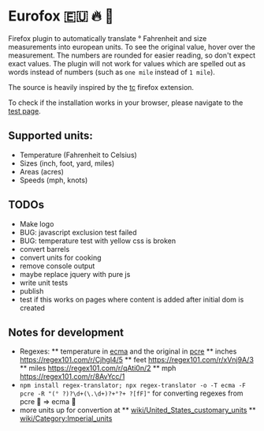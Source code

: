 # Eurofox 🇪🇺 🔥 🦊

Firefox plugin to automatically translate ° Fahrenheit and size measurements into european units.
To see the original value, hover over the measurement.
The numbers are rounded for easier reading, so don't expect exact values.
The plugin will not work for values which are spelled out as words instead of numbers (such as `one mile` instead of `1 mile`).

The source is heavily inspired by the [tc](https://github.com/spb/tc) firefox extension.

To check if the installation works in your browser, please navigate to the [test page](testpage/test.html).

## Supported units:

* Temperature (Fahrenheit to Celsius)
* Sizes (inch, foot, yard, miles)
* Areas (acres)
* Speeds (mph, knots)

## TODOs

* Make logo
* BUG: javascript exclusion test failed
* BUG: temperature test with yellow css is broken
* convert barrels
* convert units for cooking
* remove console output
* maybe replace jquery with pure js
* write unit tests
* publish
* test if this works on pages where content is added after initial dom is created

## Notes for development

* Regexes:
** temperature in [ecma](https://regex101.com/r/Wrpp4x/2) and the original in [pcre](https://regex101.com/r/Ak5Joj/1)
** inches https://regex101.com/r/Cjhgl4/5
** feet https://regex101.com/r/xVnj9A/3
** miles https://regex101.com/r/qAti0n/2
** mph https://regex101.com/r/8AvYcc/1
* `npm install regex-translator; npx regex-translator -o -T ecma -F pcre -R "(° ?)?\d+(\.\d+)?+°?+ ?[fF]"` for converting regexes from pcre 🧠 => ecma 💪
* more units up for convertion at
** [wiki/United_States_customary_units](https://simple.wikipedia.org/wiki/United_States_customary_units)
** [wiki/Category:Imperial_units](https://en.wikipedia.org/wiki/Category:Imperial_units)
